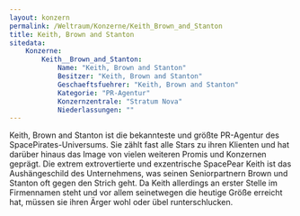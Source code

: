 ```yaml
---
layout: konzern
permalink: /Weltraum/Konzerne/Keith_Brown_and_Stanton
title: Keith, Brown and Stanton
sitedata:
    Konzerne:
        Keith__Brown_and_Stanton:
            Name: "Keith, Brown and Stanton"
            Besitzer: "Keith, Brown and Stanton"
            Geschaeftsfuehrer: "Keith, Brown and Stanton"
            Kategorie: "PR-Agentur"
            Konzernzentrale: "Stratum Nova"
            Niederlassungen: ""
---
```




Keith, Brown and Stanton ist die bekannteste und größte PR-Agentur des SpacePirates-Universums. Sie zählt fast alle Stars zu ihren Klienten und hat darüber hinaus das Image von vielen weiteren Promis und Konzernen geprägt. Die extrem extrovertierte und exzentrische SpacePear Keith ist das Aushängeschild des Unternehmens, was seinen Seniorpartnern Brown und Stanton oft gegen den Strich geht. Da Keith allerdings an erster Stelle im Firmennamen steht und vor allem seinetwegen die heutige Größe erreicht hat, müssen sie ihren Ärger wohl oder übel runterschlucken.
